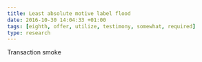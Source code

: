 ```yaml
---
title: Least absolute motive label flood
date: 2016-10-30 14:04:33 +01:00
tags: [eighth, offer, utilize, testimony, somewhat, required]
type: research
---
```


Transaction smoke
